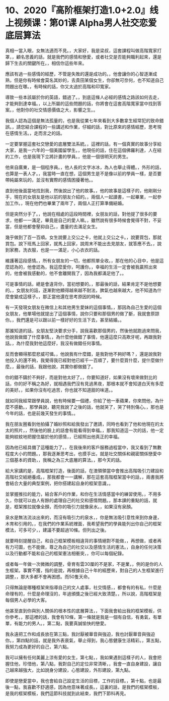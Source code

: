 # 10、2020『高阶框架打造1.0+2.0』线上视频课：第01课 Alpha男人社交恋爱底层算法

真相一當入眼，女無法適而不見。，大家好，我是梁叔，這套課程叫做高階寬家打罩，，顧名思義的話，就是我們的感情和戀愛，或者社交是否能夠職利起來，還是歸下生去的關鍵所在。，相信你這些年來。

應該有過一些感情的經歷，不管是失敗的還是成功的。，他會讓你的心智逐漸成熟，但是你有時候會莫名其妙的，去貴田某個女生，你卻無可奈何，也不知道自己問題出在哪。，有時候的話，你又太過於高階和印寬家。

導致一些本該屬於你的英語，錯過了。，到底這條人必經的感情之路該如何去走，才能夠到達幸福。，以上所屬的這些問題的話，你將會在這套高階寬家當中找到答案。，他對你的社交情感價值之大，影響之生。。

我個人認為這個是無法孤量的，也是我從業七年來看到大多數拿生經常犯的致命錯誤。，請您結合課程的一些講述和作業，仔細的話，對比原來的感情經歷，思考現在感情生活。，走而言之的話。

一定要掌握這套社交戀愛的底層雙法系統。，這裡的話，有一個真實的故事分享給大家，是我一六年的一個美國留學生。，他現任的話，住在這個佛羅利達，人在紐約工作，也是我現下立將計畫的學員。，他是一個很明天的男生。

他來自廣東，是一個程序員。，他人長的文字冰冰，為人也舉止得體。，外形的話，也算是一表人才。，我當時一直在想，這個男生是不是像以前的學員一樣，是否要帶純屬來玩的，並沒有實際的感情困擾著他。。

直到他後面當地找到我，然後說出了他的故事。，他的故事是這樣子的，他剛剛分手，現在的女朋友是他以前的朋友介紹的。，兩個人一起讀書，一起畢業，一起參加工作。，現在他們也畢業了兩年了，兩個人正打算準備結婚。

但是突然分手了。，他說在相處的這段時間裡，女朋友的話，對他提了很多的要求，他都一一滿足，畢竟是自己的愛人嘛。，雖然說有很多時候會覺得不對，不妥當，但是他都會壓抑自己。，盡量的去滿足女生。

幾乎做到了百一百順。女生說要上交公之卡，他就上交公之卡。，說要買包，那就買包。說下班馬上回家，就馬上回家，說周末不能出去見朋友，就答應不去。，說到家務，洗衣服，也是一一滿足，小心衣衣的話。

維護著這段感情。，所有女朋友的一切，他都照單全收。，那在他的心目中，他是這麼認為的，他會認為，我這麼愛你，呵護你。，幸福的生活一定會被我贏照出來的，他會被我感動的，他不會離開我了，因為我都滿足他了。。

可是事情的話，總是會違背你，當初想要的。，那最後的話，結果肯定不是他想要的。，女朋友的話，逐漸對他顯得越來越不耐法，脾氣也越來越大，他不知道為什麼會變成這樣子。，那正當他還在思考原因的時候。

有一天發現女朋友在微信上和其他男生愛妹的這個事情。，那因為自己生愛的這個女朋友，他單場他就提出了這個事情，說你只要和那個男的做了斷，我就會原諒你。，我們還是可以跟以前一樣好好的生活下去，甚至結婚。。

那誰知道的話，女朋友堅決要求分手，說我喜歡那個男的，然後他就跑過來問我，他說我做錯了什麼事情。，為什麼他做錯了事情，他還這麼只高欺牙呢，再跟我對話。，為什麼我對他這麼好，我沒有做錯任何事情。

反而會顯得那麼悲威可憐。，他說我有什麼錯，是我對他不夠好嗎？，還是說我對他投入的還不夠，我覺得我已經對他已經千一百順了，要什麼買什麼，提什麼做什麼。，最後的話，我跟他說，其實你都做錯了。

你的錯不鑄於不夠好，而是對他太好了。，你要知道好，如果沒有壞來做對比的話，你的好不稱之為好，就相遇我們沒有見過黑夜，那根本就不會知道白天有多麼的美好。，如果你沒有吃過苦，你也就不知道甜的味道。。

就如同我經常跟學員說，他有時候要一個禮，你給了他一車蘋果，你來問他，為什麼不感動。，那學員說，聽完我說了之後的話，他就哭了，哭了特別傷心。，那也是今年的話，也是前幾天發生的事情。。

我在朋友圈看到他拍攝了婚紗照和給我發出了邀請，同時也看到了他和他現在的太太的照片，，然後他的臉上的話會有能看得到幸福。，那我知道這一次的話，他一定能夠紋紋地把握住屬於他的感情，，已經照出他真正的幸福。

因為他已經具備了這種能力了。，在我後來的客戶服務過程當中，我又看到了無數程度大小的問題。，那我逐漸思考出，也摸手出，就是社交關係和親密關係戀愛中三個基本的資助，，我稱之為三大底層的算法。，那今天的話。

給大家講的是，高階框架打造，後面的話，在澳領領當中會推出高階吸引力建設和高階社交紙絕養成。，那我都會一一講解，那在這套高階框架當中的話，，兩書我將會結合大量的典型案例，把你搭建起自身的框架意識，。

並掌握推拉的能力，結合客戶的作業，和你在生活情感當中的練習使用。，不用多久，你就可以由人有餘的處理自己的社交和感情問題。，那本課的重點的話，就是，框架推拉就像全顏，而你的吸引力就像泉水。，如果沒有泉顏。

泉水是無法流淡出來的，而沒有吸引力的泉水，，你是無法吸引意性來到你身邊，木育和引用的。，在我們的作業系統裡面，我希望我們的學員能列出你自己的框架模法，可多可少，，建議不要超過10條。但列出之後。

就要時刻提醒自己，和自己框架模板相違背的事情絕對不能做，，再想做，或者再有力可圖，也不能做，尊之為自己的社交以及感情生活的憲法。，自身的任何決策以及行動都不能和自己的框架憲法相衝突，，你可以每個紀錄。

或者每一年做一次微微的調整，骨育有雲30厘的不是家，不是業，，例的是你的人生框架。事實不獲，指的是說，再根據自己十年的經歷來，對自己的人生框架進行調整，，那大多都不會再困惑。而50隻天命。

只得無論是哪種框架來指導自己的文人處事，社交情感，，都會有的有私，什麼是命理有的，什麼是命理沒的，年過頒獎之後已經大致清楚。，所以說，高階框架是每個男人必學的大客。

他甚至直到你與別人關係的根本性的底層算法，，下面我會給出我的框架模板，供你參考。，那這裡的話，我會有10條，第一條就是我是一個有自信，有勇氣，有單單，有能力的男人。，第二點，我要真誠愉快的戀愛。

我永遠把工作和成長放在第三點，我討厭被華音與強迫，我也討厭華音與強迫你。，第四點的話，就是我外表衰氣，舉止得到，我心態健康生活精彩。，第五點，我努力成為更好的自己，第六點。

我可以擁有任何美麗上涼有愛的女生，第七點，，我如果遇到這樣子的人，我會把握住他，珍惜他，第八點，我對自己的定位非常清晰，，我會一直自身建設，讓自己越來越強大，比如說身分建設，心態建設，外形建設，第九點。

即使是戀愛當中，我也會給自己設定生活的目標，工作的目標。，第十點，也是最後一點，我喜歡不舒適感，因為他意味著成長。，這裏的話，是我們的框架模板，是我的框架模板，我們這節科技就到此結束，我們下節科再見。

